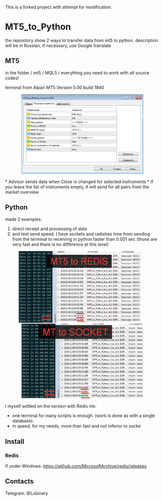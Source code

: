 This is a forked project with attempt for modification. 
# MT5_to_Python

the repository show 2 ways to transfer data from mt5 to python.
description will be in Russian, if necessary, use Google translate


## MT5
in the folder / mt5 / MQL5 / everything you need to work with all source codes!

terminal from Alpari MT5 Version 5.00 build 1940

<p align="center">
  <img src="https://github.com/Lxbinary/MT5_to_Python/raw/master/img/mt5.png" width="400"/>
</p>
* Advisor sends data when Close is changed for selected instruments
* If you leave the list of instruments empty, it will send for all pairs from the market overview


## Python
made 2 examples:
1) direct receipt and processing of data
2) and test send speed. I have sockets and radishes time from sending from the terminal to receiving in python faster than 0.001 sec (those are very fast and there is no difference at this level)
<p align="center">
  <img src="https://github.com/Lxbinary/MT5_to_Python/raw/master/img/redis_bench.png" width="400"/> &nbsp &nbsp
  <img src="https://github.com/Lxbinary/MT5_to_Python/raw/master/img/socket_bench.png" width="400"/>
</p>

I myself settled on the version with Redis mk:
+ one terminal for many scripts is enough. (work is done as with a single database).
+ in speed, for my needs, more than fast and not inferior to socke

## Install
### Redis
If under Windows: https://github.com/MicrosoftArchive/redis/releases

## Contacts
Telegram: @Lxbinary
